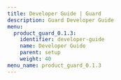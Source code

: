 ```yaml
---
title: Developer Guide | Guard
description: Guard Developer Guide
menu:
  product_guard_0.1.3:
    identifier: developer-guide
    name: Developer Guide
    parent: setup
    weight: 40
menu_name: product_guard_0.1.3
---
```


